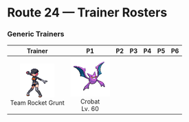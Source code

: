 # Route 24 — Trainer Rosters

### Generic Trainers

| Trainer | P1 | P2 | P3 | P4 | P5 | P6 |
|:-------:|:--:|:--:|:--:|:--:|:--:|:--:|
| ![Team Rocket Grunt](../../assets/trainers/rocket_grunt.png "Team Rocket Grunt")<br>Team Rocket Grunt | ![Crobat](../../assets/sprites/crobat/front.gif "Crobat")<br>Crobat<br>Lv. 60 |

